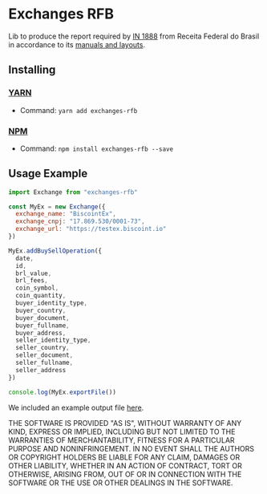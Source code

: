 # Exchanges RFB
Lib to produce the report required by [IN 1888](http://normas.receita.fazenda.gov.br/sijut2consulta/link.action?visao=anotado&idAto=100592) from Receita Federal do Brasil in accordance to its [manuals and layouts](https://receita.economia.gov.br/orientacao/tributaria/declaracoes-e-demonstrativos/criptoativos).

## Installing
### [YARN](https://yarnpkg.com/)
- Command: `yarn add exchanges-rfb`
### [NPM](http://npmjs.org/)
- Command: ```npm install exchanges-rfb --save```

## Usage Example

```js
import Exchange from "exchanges-rfb"

const MyEx = new Exchange({
  exchange_name: "BiscointEx",
  exchange_cnpj: "17.869.530/0001-73",
  exchange_url: "https://testex.biscoint.io"
})

MyEx.addBuySellOperation({
  date,
  id,
  brl_value,
  brl_fees,
  coin_symbol,
  coin_quantity,
  buyer_identity_type,
  buyer_country,
  buyer_document,
  buyer_fullname,
  buyer_address,
  seller_identity_type,
  seller_country,
  seller_document,
  seller_fullname,
  seller_address
})

console.log(MyEx.exportFile())
```

We included an example output file [here](https://github.com/Biscoint/exchanges-rfb/blob/master/test/example-output).

THE SOFTWARE IS PROVIDED "AS IS", WITHOUT WARRANTY OF ANY KIND, EXPRESS OR
IMPLIED, INCLUDING BUT NOT LIMITED TO THE WARRANTIES OF MERCHANTABILITY,
FITNESS FOR A PARTICULAR PURPOSE AND NONINFRINGEMENT. IN NO EVENT SHALL THE
AUTHORS OR COPYRIGHT HOLDERS BE LIABLE FOR ANY CLAIM, DAMAGES OR OTHER
LIABILITY, WHETHER IN AN ACTION OF CONTRACT, TORT OR OTHERWISE, ARISING FROM,
OUT OF OR IN CONNECTION WITH THE SOFTWARE OR THE USE OR OTHER DEALINGS IN THE
SOFTWARE.
